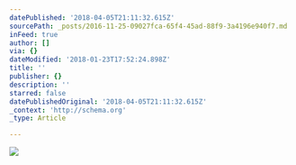 ```yaml
---
datePublished: '2018-04-05T21:11:32.615Z'
sourcePath: _posts/2016-11-25-09027fca-65f4-45ad-88f9-3a4196e940f7.md
inFeed: true
author: []
via: {}
dateModified: '2018-01-23T17:52:24.898Z'
title: ''
publisher: {}
description: ''
starred: false
datePublishedOriginal: '2018-04-05T21:11:32.615Z'
_context: 'http://schema.org'
_type: Article

---
```

![](https://the-grid-user-content.s3-us-west-2.amazonaws.com/aa23eee1-3a3e-4d51-9d62-0a27071bf8c8.jpg)